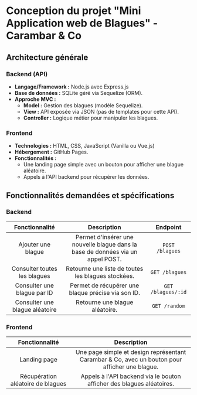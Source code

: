 # Conception du projet "Mini Application web de Blagues" - Carambar & Co

## Architecture générale

### Backend (API)

- **Langage/Framework :** Node.js avec Express.js
- **Base de données :** SQLite géré via Sequelize (ORM).
- **Approche MVC :**
    - **Model :** Gestion des blagues (modèle Sequelize).
    - **View :** API exposée via JSON (pas de templates pour cette API).
    - **Controller :** Logique métier pour manipuler les blagues.

### Frontend

- **Technologies :** HTML, CSS, JavaScript (Vanilla ou Vue.js)
- **Hébergement :** GitHub Pages.
- **Fonctionnalités :** 
    - Une landing page simple avec un bouton pour afficher une blague aléatoire.
    - Appels à l'API backend pour récupérer les données.

## Fonctionnalités demandées et spécifications

### Backend

| **Fonctionnalité** | **Description** | **Endpoint** |
| :---: | :---: | :---: |
| Ajouter une blague | Permet d'insérer une nouvelle blague dans la base de données via un appel POST. | `POST /blagues` |
| Consulter toutes les blagues | Retourne une liste de toutes les blagues stockées. | `GET /blagues` |
| Consulter une blague par ID | Permet de récupérer une blaque précise via son ID. | `GET /blagues/:id` |
| Consulter une blague aléatoire | Retourne une blague aléatoire. | `GET /random` |

### Frontend

| **Fonctionnalité** | **Description** |
| :---: | :---: |
| Landing page | Une page simple et design représentant Carambar & Co, avec un bouton pour afficher une blague. |
| Récupération aléatoire de blagues | Appels à l'API backend via le bouton afficher des blagues aléatoires. |
